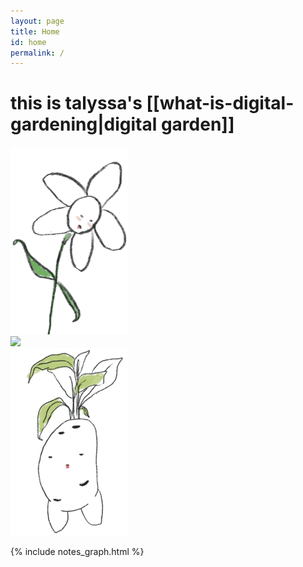 ```yaml
---
layout: page
title: Home
id: home
permalink: /
---
```

<html>
<head>
<style>
@media screen and (max-width: 300px) {
  .column {
    width: 100%;
  }
}
</style>
</head>
<body>

  <h1>this is talyssa's [[what-is-digital-gardening|digital garden]]</h1>

<div class="row">
  <div class="column">
    <img src="assets/index/index1.png" style="height:300px">
  </div>
  <div class="column">
    <img src="assets/index/index2.png" style="height:300px">
  </div>
  <div class="column">
    <img src="assets/index/index3.png" style="height:300px">
  </div>
</div>

{% include notes_graph.html %}


<style>
  .wrapper {
    max-width: 46em;
  }
</style>

